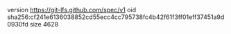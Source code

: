 version https://git-lfs.github.com/spec/v1
oid sha256:cf241e6136038852cd55ecc4cc795738fc4b42f61f3ff01eff37451a9d0930fd
size 4628

